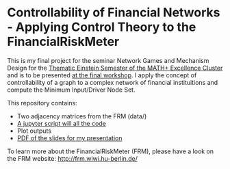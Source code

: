 # Controllability of Financial Networks - Applying Control Theory to the FinancialRiskMeter

This is my final project for the seminar Network Games and Mechanism Design for the [Thematic Einstein Semester of the MATH+ Excellence Cluster](https://www3.math.tu-berlin.de/combi/dmg/TES-Summer2019/index.html) and is to be presented [at the final workshop](https://www3.math.tu-berlin.de/combi/dmg/TES-Summer2019/final_workshop.html). I apply the concept of controllability of a graph to a complex network of financial instituitions and compute the Minimum Input/Driver Node Set.

This repository contains:
- Two adjacency matrices from the FRM (data/)
- [A jupyter script will all the code](https://github.com/ANGELMAN-J/Network-Games-and-Mechanism-Design-SS19/blob/master/Controllability%20of%20Financial%20Networks%20-%20Minimum%20Input%20Set.ipynb)
- Plot outputs
- [PDF of the slides for my presentation](https://github.com/ANGELMAN-J/Network-Games-and-Mechanism-Design-SS19/blob/master/20190628%20Network%20Games%20and%20Mechanism%20Design.pdf)

To learn more about the FinancialRiskMeter (FRM), please have a look on the FRM website: http://frm.wiwi.hu-berlin.de/
